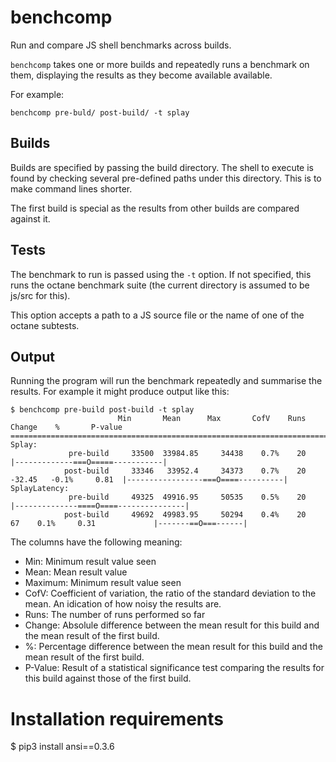 # benchcomp

Run and compare JS shell benchmarks across builds.

`benchcomp` takes one or more builds and repeatedly runs a benchmark on them,
displaying the results as they become available available.

For example:

`benchcomp pre-buld/ post-build/ -t splay`

## Builds

Builds are specified by passing the build directory. The shell to execute is
found by checking several pre-defined paths under this directory. This is to
make command lines shorter.

The first build is special as the results from other builds are compared against
it.

## Tests

The benchmark to run is passed using the `-t` option. If not specified, this
runs the octane benchmark suite (the current directory is assumed to be js/src
for this).

This option accepts a path to a JS source file or the name of one of the
octane subtests.

## Output

Running the program will run the benchmark repeatedly and summarise the
results. For example it might produce output like this:

```
$ benchcomp pre-build post-build -t splay
                        Min       Mean      Max       CofV    Runs  Change    %       P-value
=============================================================================================
Splay:
             pre-build     33500  33984.85     34438    0.7%    20                                  |-------------===O=====-----------|
            post-build     33346   33952.4     34373    0.7%    20    -32.45   -0.1%     0.81  |-----------------===O====----------|
SplayLatency:
             pre-build     49325  49916.95     50535    0.5%    20                             |--------------====O====---------------|
            post-build     49692  49983.95     50294    0.4%    20        67    0.1%     0.31             |-------==O===------|
```

The columns have the following meaning:

 -  Min: Minimum result value seen
 -  Mean: Mean result value
 -  Maximum: Minimum result value seen
 -  CofV: Coefficient of variation, the ratio of the standard deviation to the mean. An idication of how noisy the results are.
 -  Runs: The number of runs performed so far
 -  Change: Absolule difference between the mean result for this build and the mean result of the first build.
 -  %: Percentage difference between the mean result for this build and the mean result of the first build.
 -  P-Value: Result of a statistical significance test comparing the results for this build against those of the first build.

# Installation requirements

$ pip3 install ansi==0.3.6
